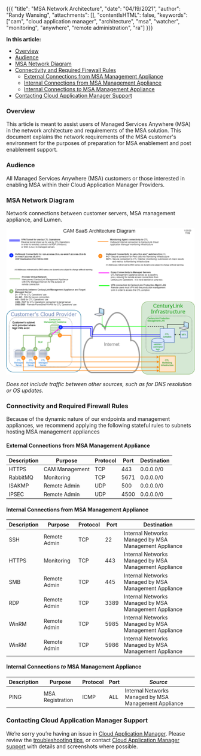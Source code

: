{{{
"title": "MSA Network Architecture",
"date": "04/19/2021",
"author": "Randy Wansing",
"attachments": [],
"contentIsHTML": false,
"keywords": ["cam", "cloud application manager", "architecture", "msa", "watcher", "monitoring", "anywhere", "remote administration", "ra"]
}}}


**In this article:**

- [Overview](#overview)
- [Audience](#audience)
- [MSA Network Diagram](#msa-network-diagram)
- [Connectivity and Required Firewall Rules](#connectivity-and-required-firewall-rules)
  - [External Connections from MSA Management Appliance](#external-connections-from-msa-management-appliance)
  - [Internal Connections from MSA Management Appliance](#internal-connections-from-msa-management-appliance)
  - [Internal Connections *to* MSA Management Appliance](#internal-connections-to-msa-management-appliance)
- [Contacting Cloud Application Manager Support](#contacting-cloud-application-manager-support)


### Overview

This article is meant to assist users of Managed Services Anywhere (MSA) in the network architecture and requirements of the MSA solution.  This document explains the network requirements of the MSA customer's environment for the purposes of preparation for MSA enablement and post enablement support.


### Audience

All Managed Services Anywhere (MSA) customers or those interested in enabling MSA within their Cloud Application Manager Providers.


### MSA Network Diagram

Network connections between customer servers, MSA management appliance, and Lumen.

![Managed Services Anywhere Network Diagram](../../images/cloud-application-manager/MSA_Network-04-17-2021.png)

*Does not include traffic between other sources, such as for DNS resolution or OS updates.*

### Connectivity and Required Firewall Rules


Because of the dynamic nature of our endpoints and management appliances, we recommend applying the following stateful rules to subnets hosting MSA management appliances


#### External Connections from MSA Management Appliance

| Description | Purpose          | Protocol | Port | Destination |
|-------------|------------------|----------|------|-------------|
| HTTPS       | CAM Management   | TCP      | 443  | 0.0.0.0/0   |
| RabbitMQ    | Monitoring       | TCP      | 5671 | 0.0.0.0/0   |
| ISAKMP      | Remote Admin     | UDP      | 500  | 0.0.0.0/0   |
| IPSEC       | Remote Admin     | UDP      | 4500 | 0.0.0.0/0   |


#### Internal Connections from MSA Management Appliance

| Description | Purpose      | Protocol | Port | Destination                                           |
|-------------|--------------|----------|------|-------------------------------------------------------|
| SSH         | Remote Admin | TCP      | 22   | Internal Networks Managed by MSA Management Appliance |
| HTTPS       | Monitoring   | TCP      | 443  | Internal Networks Managed by MSA Management Appliance |
| SMB         | Remote Admin | TCP      | 445  | Internal Networks Managed by MSA Management Appliance |
| RDP         | Remote Admin | TCP      | 3389 | Internal Networks Managed by MSA Management Appliance |
| WinRM       | Remote Admin | TCP      | 5985 | Internal Networks Managed by MSA Management Appliance |
| WinRM       | Remote Admin | TCP      | 5986 | Internal Networks Managed by MSA Management Appliance |


#### Internal Connections *to* MSA Management Appliance

| Description | Purpose          | Protocol | Port | *Source*                                              |
|-------------|------------------|----------|------|-------------------------------------------------------|
| PING        | MSA Registration | ICMP     | ALL  | Internal Networks Managed by MSA Management Appliance |


### Contacting Cloud Application Manager Support

We’re sorry you’re having an issue in [Cloud Application Manager](https://www.ctl.io/cloud-application-manager/). Please review the [troubleshooting tips](../Troubleshooting/troubleshooting-tips.md), or contact [Cloud Application Manager support](mailto:incident@CenturyLink.com) with details and screenshots where possible.
